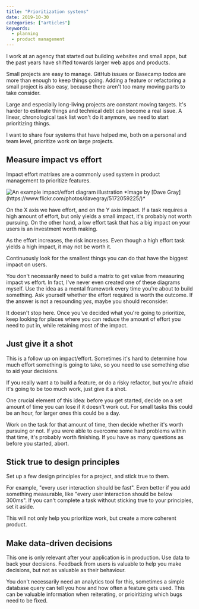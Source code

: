 ```yaml
---
title: "Prioritization systems"
date: 2019-10-30
categories: ["articles"]
keywords:
  - planning
  - product management
---
```


I work at an agency that started out building websites and small apps, but the past years have shifted towards larger web apps and products.

Small projects are easy to manage. GitHub issues or Basecamp todos are more than enough to keep things going. Adding a feature or refactoring a small project is also easy, because there aren't too many moving parts to take consider.

Large and especially long-living projects are constant moving targets. It's harder to estimate things and technical debt can become a real issue. A linear, chronological task list won't do it anymore, we need to start prioritizing things.

I want to share four systems that have helped me, both on a personal and team level, prioritize work on large projects.

<!--more-->

## Measure impact vs effort

Impact effort matrixes are a commonly used system in product management to prioritize features.

<img src="/media/impact-effort.jpg" alt="An example impact/effort diagram illustration" class="bordered">
*Image by [Dave Gray](https://www.flickr.com/photos/davegray/5172059225/)*

On the X axis we have effort, and on the Y axis impact. If a task requires a high amount of effort, but only yields a small impact, it's probably not worth pursuing. On the other hand, a low effort task that has a big impact on your users is an investment worth making.

As the effort increases, the risk increases. Even though a high effort task yields a high impact, it may not be worth it.

Continuously look for the smallest things you can do that have the biggest impact on users.

You don't necessarily need to build a matrix to get value from measuring impact vs effort. In fact, I've never even created one of these diagrams myself. Use the idea as a mental framework every time you're about to build something. Ask yourself whether the effort required is worth the outcome. If the answer is not a resounding _yes_, maybe you should reconsider.

It doesn't stop here. Once you've decided what you're going to prioritize, keep looking for places where you can reduce the amount of effort you need to put in, while retaining most of the impact.

## Just give it a shot

This is a follow up on impact/effort. Sometimes it's hard to determine how much effort something is going to take, so you need to use something else to aid your decisions.

If you really want a to build a feature, or do a risky refactor, but you're afraid it's going to be too much work, just give it a shot.

One crucial element of this idea: before you get started, decide on a set amount of time you can lose if it doesn't work out. For small tasks this could be an hour, for larger ones this could be a day.

Work on the task for that amount of time, then decide whether it's worth pursuing or not. If you were able to overcome some hard problems within that time, it's probably worth finishing. If you have as many questions as before you started, abort.

## Stick true to design principles

Set up a few design principles for a project, and stick true to them.

For example, "every user interaction should be fast". Even better if you add something measurable, like "every user interaction should be below 300ms". If you can't complete a task without sticking true to your principles, set it aside.

This will not only help you prioritize work, but create a more coherent product.

## Make data-driven decisions

This one is only relevant after your application is in production. Use data to back your decisions. Feedback from users is valuable to help you make decisions, but not as valuable as their behaviour.

You don't necessarily need an analytics tool for this, sometimes a simple database query can tell you how and how often a feature gets used. This can be valuable information when reiterating, or prioiritizing which bugs need to be fixed.
